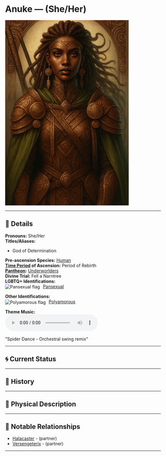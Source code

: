 # Anuke — (She/Her)

<!-- Optional -->
<img src="anuke.jpg" alt="Anuke" style="height: 600px; width: auto;" />

---

## 📕 Details
**Pronouns:** She/Her  
**Titles/Aliases:**  
  - God of Determination  

**Pre-ascension Species:** [Human](../../../species/human/index.md)  
**[Time Period](../../history/time_periods/) of Ascension:** Period of Rebirth  
**[Pantheon](../../../pantheons):** [Underworlders](../../../pantheons/underworlders/index.md)  
**Divine Trial:** Fell a Narntree  
**LGBTQ+ Identifications:**  
      <img src="../../flags/pansexual.jpg" alt="Pansexual flag" width="30" style="vertical-align: middle; margin-right: 6px;">
  [Pansexual](../../../identifiers/pansexual/index.md)  

**Other Identifications:**  
      <img src="../../flags/polyamorous.jpg" alt="Polyamorous flag" width="30" style="vertical-align: middle; margin-right: 6px;">
  [Polyamorous](../../../identifiers/polyamorous/index.md)  

**Theme Music:**  
<audio controls>
  <source src="aphrodite_|_spider_dance-_orchestral_swing_remix.mp4" type="audio/mpeg">
  Your browser does not support the audio element.
</audio>

"Spider Dance - Orchestral swing remix"  




---

## 🌀 Current Status


---

## 📜 History


---

## 👤 Physical Description


---
## 🧩 Notable Relationships
  - [Halacaster](../halacaster/index.md) - (partner)  
  - [Versengeterix](../versengeterix/index.md) - (partner)  

---
